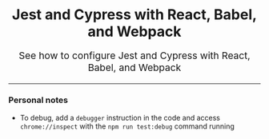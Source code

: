 <h1 align="center">
  Jest and Cypress with React, Babel, and Webpack
</h1>

<p align="center" style="font-size: 1.2rem;">
  See how to configure Jest and Cypress with React, Babel, and Webpack
</p>

<hr />

### Personal notes

- To debug, add a `debugger` instruction in the code and access
  `chrome://inspect` with the `npm run test:debug` command running
